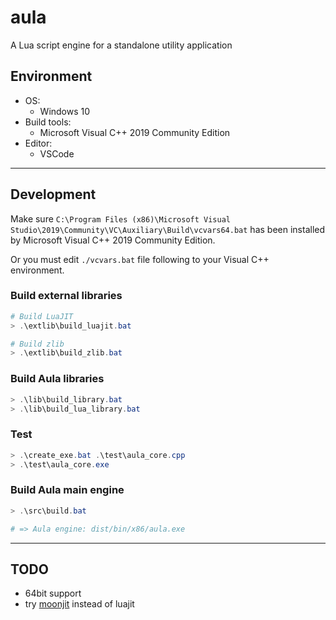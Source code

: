 # aula

A Lua script engine for a standalone utility application

## Environment

- OS:
    - Windows 10
- Build tools:
    - Microsoft Visual C++ 2019 Community Edition
- Editor:
    - VSCode

***

## Development

Make sure `C:\Program Files (x86)\Microsoft Visual Studio\2019\Community\VC\Auxiliary\Build\vcvars64.bat` has been installed by Microsoft Visual C++ 2019 Community Edition.

Or you must edit `./vcvars.bat` file following to your Visual C++ environment.

### Build external libraries
```powershell
# Build LuaJIT
> .\extlib\build_luajit.bat

# Build zlib
> .\extlib\build_zlib.bat
```

### Build Aula libraries
```powershell
> .\lib\build_library.bat
> .\lib\build_lua_library.bat
```

### Test
```powershell
> .\create_exe.bat .\test\aula_core.cpp
> .\test\aula_core.exe
```

### Build Aula main engine
```powershell
> .\src\build.bat

# => Aula engine: dist/bin/x86/aula.exe
```

***

## TODO

- 64bit support
- try [moonjit](https://github.com/moonjit/moonjit) instead of luajit
